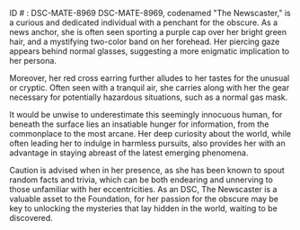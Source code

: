 ID # : DSC-MATE-8969
DSC-MATE-8969, codenamed "The Newscaster," is a curious and dedicated individual with a penchant for the obscure. As a news anchor, she is often seen sporting a purple cap over her bright green hair, and a mystifying two-color band on her forehead. Her piercing gaze appears behind normal glasses, suggesting a more enigmatic implication to her persona.

Moreover, her red cross earring further alludes to her tastes for the unusual or cryptic. Often seen with a tranquil air, she carries along with her the gear necessary for potentially hazardous situations, such as a normal gas mask.

It would be unwise to underestimate this seemingly innocuous human, for beneath the surface lies an insatiable hunger for information, from the commonplace to the most arcane. Her deep curiosity about the world, while often leading her to indulge in harmless pursuits, also provides her with an advantage in staying abreast of the latest emerging phenomena.

Caution is advised when in her presence, as she has been known to spout random facts and trivia, which can be both endearing and unnerving to those unfamiliar with her eccentricities. As an DSC, The Newscaster is a valuable asset to the Foundation, for her passion for the obscure may be key to unlocking the mysteries that lay hidden in the world, waiting to be discovered.